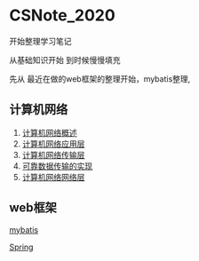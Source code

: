 # CSNote_2020
开始整理学习笔记

从基础知识开始 到时候慢慢填充

先从 最近在做的web框架的整理开始，mybatis整理,





##  计算机网络

1. [计算机网络概述](计算机网络/计算机网络之概述.md ) 
2. [计算机网络应用层](计算机网络/计算机网络之应用层.md )
3. [计算机网络传输层](计算机网络/计算机网络之传输层.md)
4. [可靠数据传输的实现](计算机网络/可靠数据传输.md)
5. [计算机网络网络层](计算机网络/计算机网络之网络层.md)



## web框架

[mybatis](web框架/mybatis/Readme.md)

[Spring](web框架/spring/Readme.md)

